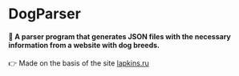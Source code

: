 # DogParser
#### :dog: A parser program that generates JSON files with the necessary information from a website with dog breeds.
:point_right: Made on the basis of the site [lapkins.ru](https://lapkins.ru/dog/)
